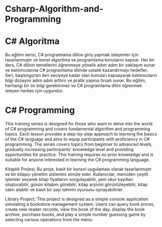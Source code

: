 # Csharp-Algorithm-and-Programming

# C# Algoritma
Bu eğitim serisi, C# programlama diline giriş yapmak isteyenler için tasarlanmıştır ve temel algoritma ve programlama konularını kapsar. Her bir ders, C# dilinin temellerini öğrenmeye yönelik adım adım bir yaklaşım sunar ve katılımcılarına C# programlama dilinde ustalık kazandırmayı hedefler. Seri, başlangıçtan ileri seviyeye kadar olan konuları kapsayarak katılımcıların bilgi düzeyini adım adım arttırır ve pratik yapma fırsatı sunar. Bu eğitim, herhangi bir ön bilgi gerektirmez ve C# programlama dilini öğrenmek isteyen herkes için uygundur.

# C# Programming
This training series is designed for those who want to delve into the world of C# programming and covers fundamental algorithm and programming topics. Each lesson provides a step-by-step approach to learning the basics of the C# language and aims to equip participants with proficiency in C# programming. The series covers topics from beginner to advanced levels, gradually increasing participants' knowledge level and providing opportunities for practice. This training requires no prior knowledge and is suitable for anyone interested in learning the C# programming language.


Kitaplık Projesi;
Bu proje, basit bir konsol uygulaması olarak tasarlanmıştır ve bir kitapçı yönetim sistemini simüle eder. Kullanıcılar, menüden çeşitli işlemler seçerek kitap fiyatlarını sorgulayabilir, yeni okur kayıtları oluşturabilir, günün kitabını görebilir, kitap arşivini görüntüleyebilir, kitap satın alabilir ve basit bir sayı tahmin oyununu oynayabilirler.

Library Project;
This project is designed as a simple console application simulating a bookstore management system. Users can query book prices, create new reader records, view the book of the day, display the book archive, purchase books, and play a simple number guessing game by selecting various operations from the menu.
